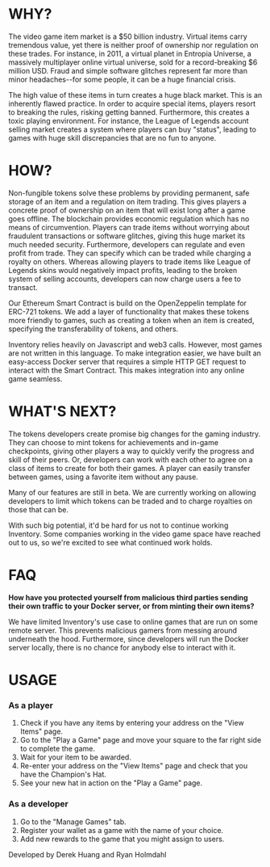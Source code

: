 # WHY?
The video game item market is a $50 billion industry. Virtual items carry tremendous value, yet there is neither proof of ownership nor regulation on these trades. For instance, in 2011, a virtual planet in Entropia Universe, a massively multiplayer online virtual universe, sold for a record-breaking $6 million USD. Fraud and simple software glitches represent far more than minor headaches--for some people, it can be a huge financial crisis. 

The high value of these items in turn creates a huge black market. This is an inherently flawed practice. In order to acquire special items, players resort to breaking the rules, risking getting banned. Furthermore, this creates a toxic playing environment. For instance, the League of Legends account selling market creates a system where players can buy "status", leading to games with huge skill discrepancies that are no fun to anyone.  

# HOW?
Non-fungible tokens solve these problems by providing permanent, safe storage of an item and a regulation on item trading. This gives players a concrete proof of ownership on an item that will exist long after a game goes offline. The blockchain provides economic regulation which has no means of circumvention. Players can trade items without worrying about fraudulent transactions or software glitches, giving this huge market its much needed security. Furthermore, developers can regulate and even profit from trade. They can specify which can be traded while charging a royalty on others. Whereas allowing players to trade items like League of Legends skins would negatively impact profits, leading to the broken system of selling accounts, developers can now charge users a fee to transact. 

Our Ethereum Smart Contract is build on the OpenZeppelin template for ERC-721 tokens. We add a layer of functionality that makes these tokens more friendly to games, such as creating a token when an item is created, specifying the transferability of tokens, and others. 

Inventory relies heavily on Javascript and web3 calls. However, most games are not written in this language. To make integration easier, we have built an easy-access Docker server that requires a simple HTTP GET request to interact with the Smart Contract. This makes integration into any online game seamless. 

# WHAT'S NEXT?
The tokens developers create promise big changes for the gaming industry. They can choose to mint tokens for achievements and in-game checkpoints, giving other players a way to quickly verify the progress and skill of their peers. Or, developers can work with each other to agree on a class of items to create for both their games. A player can easily transfer between games, using a favorite item without any pause. 

Many of our features are still in beta. We are currently working on allowing developers to limit which tokens can be traded and to charge royalties on those that can be. 

With such big potential, it'd be hard for us not to continue working Inventory. Some companies working in the video game space have reached out to us, so we're excited to see what continued work holds. 

# FAQ

**How have you protected yourself from malicious third parties sending their own traffic to your Docker server, or from minting their own items?**

We have limited Inventory's use case to online games that are run on some remote server. This prevents malicious gamers from messing around underneath the hood. Furthermore, since developers will run the Docker server locally, there is no chance for anybody else to interact with it.

# USAGE
### As a player
1. Check if you have any items by entering your address on the "View Items" page.
2. Go to the "Play a Game" page and move your square to the far right side to complete the game.
3. Wait for your item to be awarded.
4. Re-enter your address on the "View Items" page and check that you have the Champion's Hat.
5. See your new hat in action on the "Play a Game" page.
### As a developer
1. Go to the "Manage Games" tab.
2. Register your wallet as a game with the name of your choice.
3. Add new rewards to the game that you might assign to users.

Developed by Derek Huang and Ryan Holmdahl 
